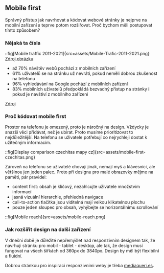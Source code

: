## Mobile first

Správný přístup jak navrhovat a kódovat webové stránky je nejprve na mobilní zařízení a teprve potom rozšiřovat. Proč bychom měli postupovat tímto způsobem?

### Nějaká ta čísla

::fig[Mobile traffic 2011-2021]{src=assets/Mobile-Trafic-2011-2021.png}
[Zdroj obrázku](https://www.broadbandsearch.net/blog/mobile-desktop-internet-usage-statistics)
<br/>

- až 70% návštěv webů pochází z mobilních zařízení
- 61% uživatelů se na stránku už nevrátí, pokud neměli dobrou zkušenost na telefonu
- 96% vyhledávání na Google pochází z mobilních zařízení
- 83% mobilních uživatelů předpokládá bezvadný přístup na stránky i pokud je navštíví z mobilního zařízení

[Zdroj](https://techjury.net/blog/what-percentage-of-internet-traffic-is-mobile/)

### Proč kódovat mobile first

Prostor na telefonu je omezený, proto je náročný na design. Vždycky je snazší věci přidávat, než je ubírat. Proto musíme prioritizovat to nejdůležitější. Na telefonu se uživatele potřebují co nejrychleji dostat k užitečným informacím.

::fig[Display comparison czechitas mapy cz]{src=assets/mobile-first-czechitas.png}
<br/>

Zároveň na telefonu se uživatelé chovají jinak, nemají myš a klávesnici, ale většinou jen jeden palec. Proto při designu pro malé obrazovky mějme na paměti, pár pravidel:

- content first: obsah je klíčový, nezahlcujte uživatele množstvím informací
- jasná vizuální hierarchie, přehledná navigace
- call-to-action tlačítka jsou viditelná mají velkou klikatelnou plochu
- pouze jeden sloupec pro obsah, vyhýbejte se horizontálnímu scrollování

::fig[Mobile reach]{src=assets/mobile-reach.png}
<br/>

### Jak rozšířit design na další zařízení

V dnešní době je důležité nepřemýšlet nad responzivním designem tak, že navrhuji stránku pro mobil - tablet - desktop, ale tak, že design musí fungovat na všech šířkách od 360px do 3840px. Design by měl být flexibilní a fluidní.

Dobrou stránkou pro inspiraci responzivními weby je třeba [mediaqueri.es](https://mediaqueri.es/).
